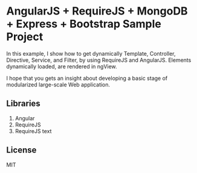 AngularJS + RequireJS + MongoDB + Express + Bootstrap Sample Project
====================================

In this example, I show how to get dynamically Template, Controller, Directive, Service, and Filter, by using RequireJS and AngularJS. Elements dynamically loaded, are rendered in ngView.

I hope that you gets an insight about developing a basic stage of modularized large-scale Web application.


## Libraries

1. Angular
2. RequireJS
3. RequireJS text


## License

MIT

